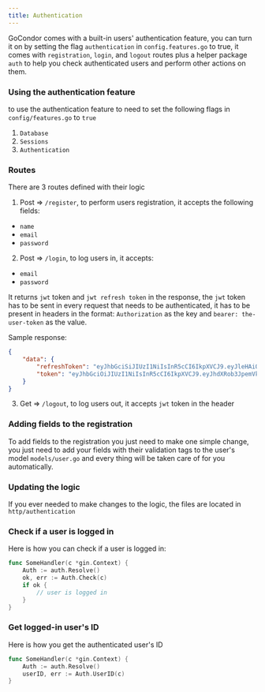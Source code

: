 ```yaml
---
title: Authentication
---
```


GoCondor comes with a built-in users' authentication feature, you can turn it on by setting the flag `authentication` in `config.features.go` to true, it comes with `registration`, `login`, and `logout` routes plus a helper package `auth` to help you check authenticated users and perform other actions on them.

### Using the authentication feature
to use the authentication feature to need to set the following flags in `config/features.go` to `true`
1. `Database`
2. `Sessions`
3. `Authentication`

### Routes
There are 3 routes defined with their logic
1. Post => `/register`, to perform users registration, it accepts the following fields:
- `name`
- `email`
- `password`

2. Post => `/login`, to log users in, it accepts:
- `email`
- `password`

It returns `jwt` token and `jwt refresh token` in the response, the `jwt` token has to be sent in every request that needs to be authenticated, it has to be present in headers in the format: `Authorization` as the key and `bearer: the-user-token` as the value.

Sample response:
```json
{
    "data": {
        "refreshToken": "eyJhbGciSiJIUzI1NiIsInR5cCI6IkpXVCJ9.eyJleHAiOjE2MjA1MDUwMjMsInVzZXJJRCI6NX0.JuIzV3it-FyK-yXkFUB4PfxX0zqFACFuG-ysfGvOWJE",
        "token": "eyJhbGciOiJIUzI1NiIsInR5cCI6IkpXVCJ9.eyJhdXRob3JpemVkIjp0cnVlLCJleHAiOjE2MjA0MjIyMjMsInVzZXcJRCI6NX0.56GjsF9Px9nAlfbYVBMmphLMEDRVI5NeqJ9NghWksI8"
    }
}
```

3. Get => `/logout`, to log users out, it accepts `jwt` token in the header

### Adding fields to the registration
To add fields to the registration you just need to make one simple change, you just need to add your fields with their validation tags to the user's model `models/user.go` and every thing will be taken care of for you automatically.

### Updating the logic
If you ever needed to make changes to the logic, the files are located in `http/authentication`


### Check if a user is logged in
Here is how you can check if a user is logged in:
```go
func SomeHandler(c *gin.Context) {
	Auth := auth.Resolve()
	ok, err := Auth.Check(c)
	if ok {
		// user is logged in
	}
}
```

### Get logged-in user's ID
Here is how you get the authenticated user's ID
```go
func SomeHandler(c *gin.Context) {
	Auth := auth.Resolve()
	userID, err := Auth.UserID(c)
}
```
